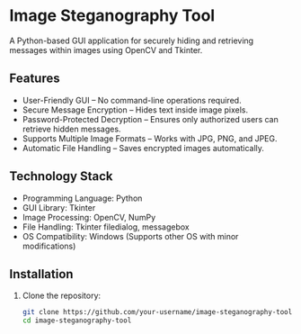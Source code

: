 # Image Steganography Tool  
A Python-based GUI application for securely hiding and retrieving messages within images using OpenCV and Tkinter.

## Features  
- User-Friendly GUI – No command-line operations required.  
- Secure Message Encryption – Hides text inside image pixels.  
- Password-Protected Decryption – Ensures only authorized users can retrieve hidden messages.  
- Supports Multiple Image Formats – Works with JPG, PNG, and JPEG.  
- Automatic File Handling – Saves encrypted images automatically.  

## Technology Stack  
- Programming Language: Python  
- GUI Library: Tkinter  
- Image Processing: OpenCV, NumPy  
- File Handling: Tkinter filedialog, messagebox  
- OS Compatibility: Windows (Supports other OS with minor modifications)  

## Installation  
1. Clone the repository:  
   ```sh
   git clone https://github.com/your-username/image-steganography-tool.git
   cd image-steganography-tool
